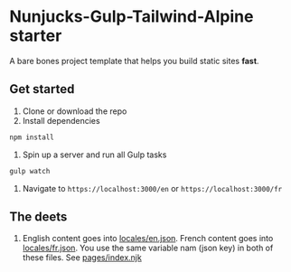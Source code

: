 # Nunjucks-Gulp-Tailwind-Alpine starter

A bare bones project template that helps you build static sites **fast**.

## Get started

1. Clone or download the repo
1. Install dependencies

  ```bash
  npm install
  ```

1. Spin up a server and run all Gulp tasks

  ```bash
  gulp watch
  ```

1. Navigate to `https://localhost:3000/en` or `https://localhost:3000/fr`

## The deets

1. English content goes into [locales/en.json](src/locales/en.json). French content goes into [locales/fr.json](src/locales/en.json). You use the same variable nam (json key) in both of these files. See [pages/index.njk](src/pages/index.njk)




